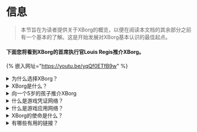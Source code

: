# 信息

> 本节旨在为读者提供关于XBorg的概览，以便在阅读本文档的其余部分之前有一个基本的了解。这是开始发展对XBorg基本认识的最佳起点。

#### 下面您将看到XBorg的首席执行官Louis Regis推介XBorg。

{% 嵌入网址="https://youtu.be/yqQf0ETfB9w" %}

<details>

<summary>为什么选择XBorg？</summary>

在当今社会，休闲时间变得越来越充裕，玩家们花费无数小时沉浸在游戏世界中。然而，这些体验产生的数据往往被低估，并且在多个游戏中碎片化。XBorg认识到玩家时间的价值，并寻求使他们的数据变得有意义和有价值。

玩家数据碎片化的问题还因为游戏玩家对游戏成功的贡献并不总是得到回报而加剧。尽管玩家是游戏生态系统不可或缺的一部分，但他们往往没有感受到自己的游戏行为产生的任何价值。这个重大问题影响着无数游戏玩家，值得解决。

</details>

<details>

<summary>XBorg是什么？</summary>

XBorg正在通过赋予玩家创建他们的游戏数字身份的能力，通过一个凭证网络，革新游戏产业。它为新一代增强的游戏应用和用例铺平了道路。

XBorg有潜力将数千万玩家引入Web3生态系统，将彻底改变我们所知的游戏的未来。

XBorg得到了Web3领域最佳品牌和投资者的支持，并且是Web3游戏中最具竞争力的玩家之家。

</details>

<details>

<summary>向一个5岁的孩子推介XBorg</summary>

嘿，小家伙！你有没有在你的平板电脑或手机上玩过游戏？嗯，有一个非常酷的新东西叫做XBorg，它会让你的游戏体验更加有趣！

XBorg就像一个特殊的工具，帮助你创建自己的数字角色，你可以用它来玩游戏。这就像是创造你自己的超级英雄！

最棒的部分是，你的超级英雄在其他酷炫的游戏应用中也会给你超能力。这就像是给地球上每个玩家赋予超能力。

XBorg得到了一些非常重要和聪明的人的支持，他们认为它将改变我们未来玩游戏的方式。所以准备好了，因为XBorg将会是一个非常大的事情！

</details>

<details>

<summary>什么是游戏凭证网络？</summary>

凭证网络就像是每个玩家的个人游戏数据中心。它将他们从不同游戏和应用中获得的所有游戏凭证聚合到一个ID中，比如他们在游戏中的表现、他们所属的游戏社区以及他们赢得的锦标赛数量。这是玩家的数字身份。

我们的系统追踪三种类型的用户数据：

1. 电子竞技参与度
2. 游戏表现
3. 社交/粉丝活动

我们从流行的平台如Steam、FaceIt、Riot Games、Twitter、Discord和链上资源中收集这些数据。

技术上来说，游戏凭证网络使用玩家的灵魂绑定代币（不可转让的NFT）来安全存储他们的指标。我们先进的数据聚合器XBorg确保游戏玩家完全拥有他们的数据。

凭证网络是允许创建与玩家身份连接的增强游戏应用和游戏的构建块。

因此，想象一下游戏版的Lens协议。

</details>

<details>

<summary>什么是游戏应用网络？</summary>

游戏应用网络是一系列使用玩家数字身份的游戏应用的集合。我们的凭证网络可以用来创建更高级的游戏应用，比如一个根据历史匹配玩家的锦标赛平台、一个GameFi灵魂绑定发射台，或者一个根据凭证匹配玩家的游戏约会应用。品牌也可以使用这个网络基于玩家数据进行用户获取。游戏应用网络为更个性化和愉快的游戏体验提供了无限可能。\
\
我们打算使用凭证网络是无需许可的，这样任何开发者都可以构建新的酷炫应用 :)

</details>

<details>

<summary>XBorg的使命是什么？</summary>

我们在XBorg的使命是通过为全球玩家提供拥有权、治理权和卓越的用户体验的机会来赋予他们力量。我们坚信游戏的未来掌握在玩家手中，我们致力于成为他们可以创建和拥有游戏产业新用例的平台。

在XBorg，我们优先考虑玩家的需求，并努力创造一个促进合作、开放治理、去中心化和创新的环境。我们的目标是建立一个全球游戏玩家社区，他们可以拥有自己的游戏体验，创建他们的应用，并为行业的增长做出贡献。

我们致力于通过与玩家紧密合作，为全球的游戏玩家创造一个更好的世界来实现这一目标。

</details>

<details>

<summary>有哪些有用的链接？</summary>

* [**网站**](https://www.xborg.com)
* [**Twitter**](https://twitter.com/XBorgHQ)
* [**Discord**](https://discord.com/invite/xborg)
* [**YouTube**](https://www.youtube.com/@xborgofficial)
* [**Twitch**](https://www.twitch.tv/xborgofficial)
* [**Medium**](https://medium.com/xborg-official)
* [**推介资料**](https://docsend.com/view/5dwn74pn6izud3vb)
* [**GamerBase（应用）**](https://gamerbase.gg)
* [**发射台**](https://launchpad.xborg.com/)

白皮书的第一版发布于2022年7月，但目前正在修订中，预计将在2023年第二季度重新发布。

</details>
